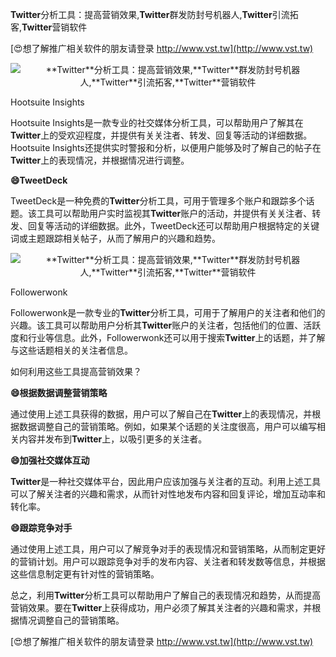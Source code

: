 **Twitter**分析工具：提高营销效果,**Twitter**群发防封号机器人,**Twitter**引流拓客,**Twitter**营销软件

[😍想了解推广相关软件的朋友请登录 http://www.vst.tw](http://www.vst.tw)

 <center><img src="https://vst.tw/MP4/tuiguang/png/0.png" alt="**Twitter**分析工具：提高营销效果,**Twitter**群发防封号机器人,**Twitter**引流拓客,**Twitter**营销软件"></center>

Hootsuite Insights

Hootsuite Insights是一款专业的社交媒体分析工具，可以帮助用户了解其在**Twitter**上的受欢迎程度，并提供有关关注者、转发、回复等活动的详细数据。Hootsuite Insights还提供实时警报和分析，以便用户能够及时了解自己的帖子在**Twitter**上的表现情况，并根据情况进行调整。

**😄TweetDeck**

TweetDeck是一种免费的**Twitter**分析工具，可用于管理多个账户和跟踪多个话题。该工具可以帮助用户实时监视其**Twitter**账户的活动，并提供有关关注者、转发、回复等活动的详细数据。此外，TweetDeck还可以帮助用户根据特定的关键词或主题跟踪相关帖子，从而了解用户的兴趣和趋势。

 <center><img src="https://vst.tw/MP4/tuiguang/png/8.png" alt="**Twitter**分析工具：提高营销效果,**Twitter**群发防封号机器人,**Twitter**引流拓客,**Twitter**营销软件"></center>

Followerwonk

Followerwonk是一款专业的**Twitter**分析工具，可用于了解用户的关注者和他们的兴趣。该工具可以帮助用户分析其**Twitter**账户的关注者，包括他们的位置、活跃度和行业等信息。此外，Followerwonk还可以用于搜索**Twitter**上的话题，并了解与这些话题相关的关注者信息。

如何利用这些工具提高营销效果？

**😄根据数据调整营销策略**

通过使用上述工具获得的数据，用户可以了解自己在**Twitter**上的表现情况，并根据数据调整自己的营销策略。例如，如果某个话题的关注度很高，用户可以编写相关内容并发布到**Twitter**上，以吸引更多的关注者。

**😄加强社交媒体互动**

**Twitter**是一种社交媒体平台，因此用户应该加强与关注者的互动。利用上述工具可以了解关注者的兴趣和需求，从而针对性地发布内容和回复评论，增加互动率和转化率。

**😄跟踪竞争对手**

通过使用上述工具，用户可以了解竞争对手的表现情况和营销策略，从而制定更好的营销计划。用户可以跟踪竞争对手的发布内容、关注者和转发数等信息，并根据这些信息制定更有针对性的营销策略。

总之，利用**Twitter**分析工具可以帮助用户了解自己的表现情况和趋势，从而提高营销效果。要在**Twitter**上获得成功，用户必须了解其关注者的兴趣和需求，并根据情况调整自己的营销策略。

[😍想了解推广相关软件的朋友请登录 http://www.vst.tw](http://www.vst.tw)



